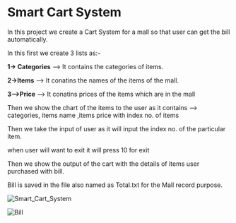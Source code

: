 # Smart Cart System

In this project we create a Cart System for a mall so that user can get the bill automatically.

In this first we create 3 lists as:- 

**1-> Categories** --> It contains the categories of items.

**2->Items** --> It conatins the names of the items of the mall.

**3-->Price**  --> It conatins prices of the items which are in the mall

Then we show the chart of the items to the user as it contains --> categories, items name ,items price with index no. of items

Then we take the input of user as it will input the index no. of the particular item.

when user will want to exit it will press 10 for exit

Then we show the output of the cart with the details of items user purchased with bill. 

Bill is saved in the file also named as Total.txt for the Mall record purpose.


![Smart_Cart_System]()

![Bill]()